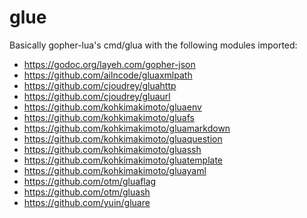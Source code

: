 glue
====

Basically gopher-lua's cmd/glua with the following modules imported:
- https://godoc.org/layeh.com/gopher-json
- https://github.com/ailncode/gluaxmlpath
- https://github.com/cjoudrey/gluahttp
- https://github.com/cjoudrey/gluaurl
- https://github.com/kohkimakimoto/gluaenv
- https://github.com/kohkimakimoto/gluafs
- https://github.com/kohkimakimoto/gluamarkdown
- https://github.com/kohkimakimoto/gluaquestion
- https://github.com/kohkimakimoto/gluassh
- https://github.com/kohkimakimoto/gluatemplate
- https://github.com/kohkimakimoto/gluayaml
- https://github.com/otm/gluaflag
- https://github.com/otm/gluash
- https://github.com/yuin/gluare
